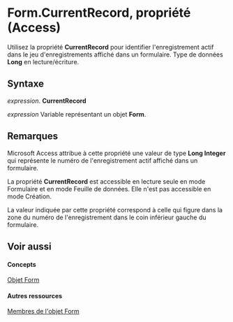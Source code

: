 
# Form.CurrentRecord, propriété (Access)

Utilisez la propriété  **CurrentRecord** pour identifier l'enregistrement actif dans le jeu d'enregistrements affiché dans un formulaire. Type de données **Long** en lecture/écriture.


## Syntaxe

 _expression_. **CurrentRecord**

 _expression_ Variable représentant un objet **Form**.


## Remarques

Microsoft Access attribue à cette propriété une valeur de type  **Long Integer** qui représente le numéro de l'enregistrement actif affiché dans un formulaire.

La propriété  **CurrentRecord** est accessible en lecture seule en mode Formulaire et en mode Feuille de données. Elle n'est pas accessible en mode Création.

La valeur indiquée par cette propriété correspond à celle qui figure dans la zone du numéro de l'enregistrement dans le coin inférieur gauche du formulaire.


## Voir aussi


#### Concepts


[Objet Form](72ef9219-142b-b690-b696-3eba9a5d4522.md)
#### Autres ressources


[Membres de l'objet Form](e1976b58-28ca-8f76-cdf3-6732cb06ce6c.md)